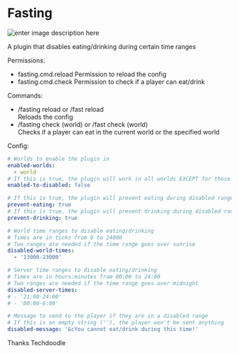 # **Fasting**

![enter image description here](https://i.imgur.com/ltlaNZY.png)

A plugin that disables eating/drinking during certain time ranges

Permissions:
 - fasting.cmd.reload
   Permission to reload the config
 - fasting.cmd.check
   Permission to check if a player can eat/drink

Commands:
 - /fasting reload or /fast reload\
   Reloads the config
 - /fasting check (world) or /fast check (world)\
   Checks if a player can eat in the current world or the specified world

Config:
```yaml
# Worlds to enable the plugin in
enabled-worlds:
  - world
# If this is true, the plugin will work in all worlds EXCEPT for those in "enabled-worlds"
enabled-to-disabled: false

# If this is true, the plugin will prevent eating during disabled ranges
prevent-eating: true
# If this is true, the plugin will prevent drinking during disabled ranges
prevent-drinking: true

# World time ranges to disable eating/drinking
# Times are in ticks from 0 to 24000
# Two ranges are needed if the time range goes over sunrise
disabled-world-times:
  - '13000-23000'

# Server time ranges to disable eating/drinking
# Times are in hours:minutes from 00:00 to 24:00
# Two ranges are needed if the time range goes over midnight
disabled-server-times:
# - '21:00-24:00'
# - '00:00-6:00'

# Message to send to the player if they are in a disabled range
# If this is an empty string (''), the player won't be sent anything
disabled-message: '&cYou cannot eat/drink during this time!'
```
Thanks Techdoodle
